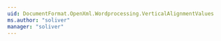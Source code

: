 ```yaml
---
uid: DocumentFormat.OpenXml.Wordprocessing.VerticalAlignmentValues
ms.author: "soliver"
manager: "soliver"
---
```

